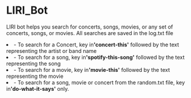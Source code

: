 # LIRI_Bot

LIRI bot helps you search for concerts, songs, movies, or any set of concerts, songs, or movies. All searches are saved in the log.txt file

<li>- To search for a Concert, key in<strong>'concert-this'</strong> followed by the text representing the artist or band name
<li>- To search for a song, key in<strong>'spotify-this-song'</strong> followed by the text representing the song
<li>- To search for a movie, key in<strong>'movie-this'</strong> followed by the text representing the movie
<li>- To search for a song, movie or concert from the random.txt file, key in<strong>'do-what-it-says'</strong> only.

